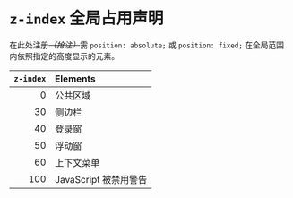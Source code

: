 # `z-index` 全局占用声明

在此处注册<wbr>*~~（抢注）~~*<wbr>需 `position: absolute;` 或 `position: fixed;` 在全局范围内依照指定的高度显示的元素。

| `z-index` | Elements |
| ---: | :--- |
| 0 | 公共区域 |
| 30 | 侧边栏 |
| 40 | 登录窗 |
| 50 | 浮动窗 |
| 60 | 上下文菜单 |
| 100 | JavaScript 被禁用警告 |
